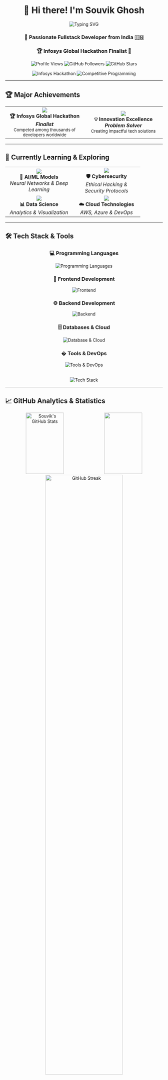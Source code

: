 <div align="center">
  
# 👋 Hi there! I'm **Souvik Ghosh**

<img src="https://readme-typing-svg.demolab.com?font=Fira+Code&size=22&duration=3000&pause=1000&color=36BCF7&center=true&vCenter=true&width=600&lines=Passionate+Fullstack+Developer;AI%2FML+Enthusiast;Cybersecurity+Explorer;Infosys+Global+Hackathon+Finalist;Problem+Solver+%26+Innovator" alt="Typing SVG" />

### 🚀 **Passionate Fullstack Developer from India** 🇮🇳
### 🏆 **Infosys Global Hackathon Finalist** 🌟

<p>
  <img src="https://komarev.com/ghpvc/?username=souvikghosh777&color=blueviolet&style=for-the-badge&label=Profile+Views" alt="Profile Views"/>
  <img src="https://img.shields.io/github/followers/souvikghosh777?label=Followers&style=for-the-badge&color=blue" alt="GitHub Followers"/>
  <img src="https://img.shields.io/github/stars/souvikghosh777?label=Stars&style=for-the-badge&color=yellow" alt="GitHub Stars"/>
</p>

<p>
  <img src="https://img.shields.io/badge/🏆_Infosys_Global-Hackathon_Finalist-FF6B35?style=for-the-badge&labelColor=000000" alt="Infosys Hackathon"/>
  <img src="https://img.shields.io/badge/🎯_Competitive-Programming-00D4AA?style=for-the-badge&labelColor=000000" alt="Competitive Programming"/>
</p>

</div>

---

## 🏆 **Major Achievements**

<div align="center">

<table>
<tr>
<td align="center" width="300">
<img src="https://img.icons8.com/external-flaticons-lineal-color-flat-icons/64/external-trophy-achievements-flaticons-lineal-color-flat-icons-2.png"/>
<br><strong>🏆 Infosys Global Hackathon</strong>
<br><em><strong>Finalist</strong></em>
<br><sub>Competed among thousands of developers worldwide</sub>
</td>
<td align="center" width="300">
<img src="https://img.icons8.com/external-wanicon-lineal-color-wanicon/64/external-innovation-business-strategy-wanicon-lineal-color-wanicon.png"/>
<br><strong>💡 Innovation Excellence</strong>
<br><em><strong>Problem Solver</strong></em>
<br><sub>Creating impactful tech solutions</sub>
</td>
</tr>
</table>

</div>

---

## 🌱 **Currently Learning & Exploring**

<div align="center">

<table>
<tr>
<td align="center" width="200">
<img src="https://img.icons8.com/nolan/64/artificial-intelligence.png"/>
<br><strong>🤖 AI/ML Models</strong>
<br><em>Neural Networks & Deep Learning</em>
</td>
<td align="center" width="200">
<img src="https://img.icons8.com/color/64/000000/security-checked.png"/>
<br><strong>🛡️ Cybersecurity</strong>
<br><em>Ethical Hacking & Security Protocols</em>
</td>
</tr>
<tr>
<td align="center" width="200">
<img src="https://img.icons8.com/nolan/64/combo-chart.png"/>
<br><strong>📊 Data Science</strong>
<br><em>Analytics & Visualization</em>
</td>
<td align="center" width="200">
<img src="https://img.icons8.com/nolan/64/cloud.png"/>
<br><strong>☁️ Cloud Technologies</strong>
<br><em>AWS, Azure & DevOps</em>
</td>
</tr>
</table>

</div>

---

## 🛠️ **Tech Stack & Tools**

<div align="center">

### 💻 **Programming Languages**
<p>
  <img src="https://skillicons.dev/icons?i=python,js,ts,java,cpp,c,php,go" alt="Programming Languages"/>
</p>

### 🎨 **Frontend Development**
<p>
  <img src="https://skillicons.dev/icons?i=react,nextjs,html,css,tailwind,bootstrap" alt="Frontend"/>
</p>

### ⚙️ **Backend Development**
<p>
  <img src="https://skillicons.dev/icons?i=nodejs,express,django,flask,fastapi,graphql,firebase" alt="Backend"/>
</p>

### 🗄️ **Databases & Cloud**
<p>
  <img src="https://skillicons.dev/icons?i=mongodb,mysql,aws,gcp,docker" alt="Database & Cloud"/>
</p>

### �️ **Tools & DevOps**
<p>
  <img src="https://skillicons.dev/icons?i=git,github,vscode,postman,figma,linux" alt="Tools & DevOps"/>
</p>

</div>

<br>

<div align="center">
  <img src="https://github-readme-tech-stack.vercel.app/api/cards?title=Tech%20Stack&lineCount=3&theme=github_dark&bg=0D1117&badge=0969DA&border=21262D&titleColor=C9D1D9&line1=python%2Cpython%2C3776AB%3Bjavascript%2Cjavascript%2CF7DF1E%3Breact%2Creact%2C61DAFB%3B&line2=nodejs%2Cnode.js%2C339933%3Bmongodb%2Cmongodb%2C47A248%3Bdocker%2Cdocker%2C2496ED%3B&line3=aws%2Caws%2CFF9900%3Bgit%2Cgit%2CF05032%3Blinux%2Clinux%2CFCC624%3B" alt="Tech Stack" />
</div>

---

## 📈 **GitHub Analytics & Statistics**

<div align="center">

<img width="49%" height="195px" src="https://github-readme-stats.vercel.app/api?username=souvikghosh777&show_icons=true&count_private=true&hide_border=true&title_color=00b4d8&icon_color=00b4d8&text_color=c9d1d9&bg_color=0d1117" alt="Souvik's GitHub Stats" />

<img width="49%" height="195px" src="https://github-readme-stats.vercel.app/api/top-langs/?username=souvikghosh777&layout=compact&hide_border=true&title_color=00b4d8&text_color=c9d1d9&bg_color=0d1117" />

</div>

<div align="center">
  <img width="70%" src="https://github-readme-streak-stats.herokuapp.com/?user=souvikghosh777&theme=tokyonight&hide_border=true&stroke=0000&ring=00b4d8&fire=00b4d8&currStreakLabel=00b4d8" alt="GitHub Streak" />
</div>

<br>

<div align="center">
  <img src="https://github-readme-activity-graph.vercel.app/graph?username=souvikghosh777&theme=tokyo-night&hide_border=true&area=true" width="100%"/>
</div>

<br>

<div align="center">
  
### 📊 **Weekly Development Breakdown**

<!--START_SECTION:waka-->
```text
JavaScript   8 hrs 15 mins   ████████████░░░░░░░░░░░░░   48.2%
Python       4 hrs 30 mins   ██████░░░░░░░░░░░░░░░░░░░   26.3%
TypeScript   2 hrs 45 mins   ████░░░░░░░░░░░░░░░░░░░░░   16.1%
CSS          1 hr 20 mins    ██░░░░░░░░░░░░░░░░░░░░░░░   7.8%
JSON         15 mins         ░░░░░░░░░░░░░░░░░░░░░░░░░   1.6%
```
<!--END_SECTION:waka-->

</div>

---

## 🤝 **Connect with Me**

<div align="center">

<a href="https://www.linkedin.com/in/souvik-ghosh-216b6b32a" target="_blank">
<img height="50" width="50" src="https://cdn.jsdelivr.net/gh/devicons/devicon/icons/linkedin/linkedin-original.svg" style="margin: 0 15px;"/>
</a>
<a href="https://instagram.com/souvik7_7" target="_blank">
<img height="50" width="50" src="https://upload.wikimedia.org/wikipedia/commons/thumb/a/a5/Instagram_icon.png/1024px-Instagram_icon.png" style="margin: 0 15px;"/>
</a>
<a href="https://github.com/souvikghosh777" target="_blank">
<img height="50" width="50" src="https://cdn.jsdelivr.net/gh/devicons/devicon/icons/github/github-original.svg" style="margin: 0 15px;"/>
</a>
<a href="https://stackoverflow.com/users/souvikghosh777" target="_blank">
<img height="50" width="50" src="https://upload.wikimedia.org/wikipedia/commons/thumb/e/ef/Stack_Overflow_icon.svg/768px-Stack_Overflow_icon.svg.png" style="margin: 0 15px;"/>
</a>
<a href="https://leetcode.com/souvikghosh777" target="_blank">
<img height="50" width="50" src="https://upload.wikimedia.org/wikipedia/commons/1/19/LeetCode_logo_black.png" style="margin: 0 15px;"/>
</a>
<a href="https://twitter.com/souvikghosh777" target="_blank">
<img height="50" width="50" src="https://abs.twimg.com/responsive-web/client-web/icon-ios.b1fc7275.png" style="margin: 0 15px;"/>
</a>
<a href="mailto:souvikg9474@gmail.com" target="_blank">
<img height="50" width="50" src="https://upload.wikimedia.org/wikipedia/commons/thumb/7/7e/Gmail_icon_%282020%29.svg/1024px-Gmail_icon_%282020%29.svg.png" style="margin: 0 15px;"/>
</a>
<a href="https://discord.com/users/bossrick9327" target="_blank">
<img height="50" width="50" src="https://assets-global.website-files.com/6257adef93867e50d84d30e2/636e0a6a49cf127bf92de1e2_icon_clyde_blurple_RGB.png" style="margin: 0 15px;"/>
</a>

</div>

<div align="center">
<br>
<h3>📱 <strong>Let's Connect & Build Something Amazing Together!</strong></h3>
<p>
<img src="https://img.shields.io/badge/LinkedIn-Connect-0077B5?style=flat-square&logo=linkedin&logoColor=white" alt="LinkedIn"/>
<img src="https://img.shields.io/badge/Instagram-Follow-E4405F?style=flat-square&logo=instagram&logoColor=white" alt="Instagram"/> 
<img src="https://img.shields.io/badge/Discord-Chat-7289DA?style=flat-square&logo=discord&logoColor=white" alt="Discord"/>
</p>
</div>

<div align="center">
  
### 💬 **Let's Chat!**
  
<img src="https://media.giphy.com/media/LnQjpWaON8nhr21vNW/giphy.gif" width="60"> <em><b>I love connecting with different people</b> so if you want to say <b>hi, I'll be happy to meet you more!</b> :)</em>

</div>

---

## 💼 **About Me & What I Do**

<div align="center">

<img align="right" alt="Coding" width="400" src="https://media.giphy.com/media/qgQUggAC3Pfv687qPC/giphy.gif">

</div>

```yaml
name: Souvik Ghosh
located_in: India
current_job: Fullstack Developer
education:
  [
    "Self-Taught Developer",
    "AI/ML Enthusiast",
    "Cybersecurity Explorer"
  ]
company: Freelance & Open Source

fields_of_interests:
  [
    "Web Development",
    "Machine Learning",
    "Cybersecurity",
    "Mobile Development",
    "DevOps & Cloud"
  ]
  
technical_background:
  [
    "Fullstack Web Development",
    "AI/ML Model Development", 
    "Database Design & Management",
    "Cloud Architecture & Deployment"
  ]
  
currently_learning: ["Advanced ML Algorithms", "Cloud Security", "Blockchain"]
2024_goals: ["Contribute to Major Open Source", "Build AI-Powered SaaS", "Master Cloud Architecture"]
hobbies: ["Gaming", "Reading Tech Blogs", "Contributing to OSS", "Problem Solving"]
```

### 🎯 **Quick Facts**
- 🔭 Currently working on **AI/ML projects** and **cybersecurity tools**
- 🌱 Learning **advanced machine learning algorithms** and **cloud security**
- 👯 Looking to collaborate on **open source projects** and **innovative web applications**
- 💬 Ask me about **fullstack development**, **Python**, **JavaScript**, or **cybersecurity**
- 📫 Reach me at: **souvikg9474@gmail.com**
- ⚡ Fun fact: I love solving complex algorithms and contributing to the developer community!
- 🎮 When not coding: Gaming, Reading, or Exploring new technologies

---

## 🎯 Current Focus

<div align="center">

### � **Tech Stack & Current Focus**

**💻 Languages & Frontend:**
<p>
  <img src="https://skillicons.dev/icons?i=js,python,ts,java,cpp,react,nextjs,bootstrap,tailwind&perline=9" height="60"/>
</p>

**⚙️ Backend, Database & DevOps:**
<p>
  <img src="https://skillicons.dev/icons?i=nodejs,express,django,flask,spring,mongodb,mysql,postgresql,docker,aws,azure,git,vscode&perline=13" height="60"/>
</p>

**🎯 Learning:** AI/ML • Cybersecurity • Cloud Computing

### 🎯 **Future Goals**
<table align="center">
<tr>
<td align="center" width="300">
<img src="https://img.icons8.com/color/64/000000/github.png"/>
<br><strong>Open Source Contributions</strong>
<br><em>Major projects & communities</em>
</td>
<td align="center" width="300">
<img src="https://img.icons8.com/color/64/000000/rocket.png"/>
<br><strong>AI-Powered Applications</strong>
<br><em>Innovative tech solutions</em>
</td>
</tr>
</table>

</div>


<div align="center">

### 🌟 **"Code is like humor. When you have to explain it, it's bad."** 🌟

<img src="https://quotes-github-readme.vercel.app/api?type=horizontal&theme=tokyonight" alt="Random Dev Quote"/>

<br><br>

**Thanks for visiting my profile! Let's build something amazing together! 🚀**

<img src="https://media.giphy.com/media/jpVnC65DmYeyRL4LHS/giphy.gif" width="20%">

<br>

![Visitor Badge](https://visitor-badge.laobi.icu/badge?page_id=souvikghosh777.souvikghosh777&left_color=6366f1&right_color=8b5cf6&left_text=Profile%20Views)

<br>

### ⭐ **Star this repository if you find it helpful!** ⭐

</div>